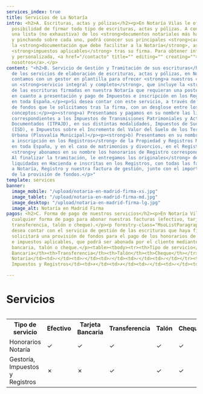 ```yaml
---
services_index: true
title: Servicios de La Notaría
intro: <h2>A. Escrituras, actas y pólizas</h2><p>En Notaría Vilas le ofrecemos la
  posibilidad de firmar todo tipo de escrituras, actas y pólizas. A continuación verá
  una lista (no exhaustiva) de los <strong>documentos notariales más habituales</strong>,
  y pinchando sobre cada uno, podrá conocer sus principales <strong>características,</strong>
  la <strong>documentación que debe facilitar a la Notaría</strong>, así como los
  <strong>impuestos aplicables</strong> tras su firma. Para obtener información adicional
  y personalizada, <a href="/contacto" title="" editing="" creating="">contacte con
  nosotros</a>.</p>
content: "<h2>B. Servicio de Gestión y Tramitación de sus escrituras</h2><p>Además
  de los servicios de elaboración de escrituras, actas y pólizas, en Notaría Vilas
  contamos con un gestor en plantilla para ofrecer <strong>a nuestros clientes</strong>
  un <strong>servicio integral y completo</strong>, que incluye la <strong>gestión
  de las escrituras firmadas en nuestra Notaría que requieran una posterior tramitación,</strong>
  en cuanto a presentación y pago de Impuestos e inscripción en los Registros correspondientes
  en toda España.</p><p>Si desea contar con este servicio, a través de una provisión
  de fondos que le solicitamos tras la firma, con un desglose entre los distintos
  conceptos:</p><p><strong>a) Presentamos y pagamos en su nombre las liquidaciones</strong>
  correspondientes a los Impuestos de Transmisiones Patrimoniales y Actos Jurídicos
  Documentados (ITPAJD), en sus distintas modalidades, Impuestos de Sucesiones y Donaciones
  (ISD), e Impuestos sobre el Incremento del Valor del Suelo de los Terrenos de Naturaleza
  Urbana (Plusvalía Municipal)</p><p><strong>b) Presentamos en su nombre las escrituras
  a inscripción en los Registros</strong> de la Propiedad y Registros Mercantiles
  en toda España, y en el caso de matrimonios y divorcios, en el Registro Civil correspondiente,
  <strong>y abonamos en su nombre los honorarios de Registro correspondientes.</strong></p><p><strong>c)
  Al finalizar la tramitación, le entregamos los originales</strong> de sus escrituras
  liquidadas en Hacienda e inscritas en los Registros, con todas las facturas correspondientes
  a Notaría, Registro y nuestra factura de gestión, junto con el importe sobrante
  de la provisión de fondos.</p>"
template: services
banner:
  image_mobile: "/upload/notaria-en-madrid-firma-xs.jpg"
  image_tablet: "/upload/notaria-en-madrid-firma-md.jpg"
  image_desktop: "/upload/notaria-en-madrid-firma-lg.jpg"
  image_alt: Notaría en Madrid Firma
pagos: <h2>C. Forma de pago de nuestros servicios</h2><p>En Notaría Vilas admitimos
  cualquier forma de pago para abonar nuestras facturas (efectivo, tarjeta bancaria,
  transferencia, talón o cheque).</p><p forestry-class="MsoListParagraphCxSpLast">Si
  desea contar con el servicio de gestión de las escrituras que haya firmado, se le
  solicitará una provisión de fondos para el pago de los honorarios de Registro, gestoría
  e impuestos aplicables, que podrá ser abonada por el cliente mediante transferencia
  bancaria, talón o cheque.</p><table><tbody><tr><th>Tipo de servicio</th><th>Efectivo</th><th>Tarjeta
  Bancaria</th><th>Transferencia</th><th>Talón</th><th>Cheque</th></tr><tr><td>Honorarios
  Notaría</td><td>✓</td><td>✓</td><td>✓</td><td>✓</td><td>✓</td></tr><tr><td>Gestoría,
  Impuestos y Registros</td><td>✗</td><td>✗</td><td>✓</td><td>✓</td><td>✓</td></tr></tbody></table>

---
```

<Banner 
    :text="$page.frontmatter.banner.banner_text"
    :image="$page.frontmatter.banner.image_desktop"
    :image_mobile="$page.frontmatter.banner.image_mobile"
    :image_tablet="$page.frontmatter.banner.image_tablet"
    :image_alt="$page.frontmatter.banner.image_alt"
    :banner_class="'banner__inner--thin'" />

# Servicios

<TextBlock :intro="$page.frontmatter.intro" />
<!--
<Title 
    :title="$page.frontmatter.services_title" 
    :pretitle="$page.frontmatter.services_pre_title" />
-->

<ServicesList />

<TextBlock :intro="$page.frontmatter.content" />

<TextBlock :intro="$page.frontmatter.pagos" />

<div style="overflow-x:auto;">
  <table>
      <tr>
          <th>Tipo de servicio</th>
          <th>Efectivo</th>
          <th>Tarjeta Bancaria</th>
          <th>Transferencia</th>
          <th>Talón</th>
          <th>Cheque</th>
      </tr>
      <tr>
          <td>Honorarios Notaría</td>
          <td>✓</td>
          <td>✓</td>
          <td>✓</td>
          <td>✓</td>
          <td>✓</td>
      </tr>
      <tr>
          <td>Gestoría, Impuestos y Registros</td>
          <td>✗</td>
          <td>✗</td>
          <td>✓</td>
          <td>✓</td>
          <td>✓</td>
      </tr>
  </table>
</div>